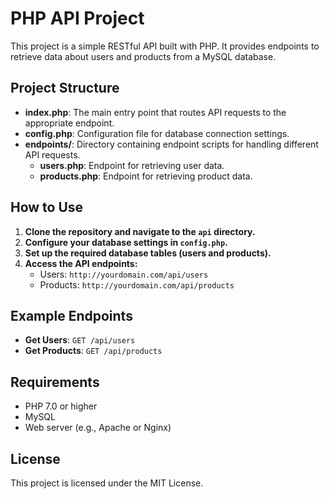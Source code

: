 # PHP API Project

This project is a simple RESTful API built with PHP. It provides endpoints to retrieve data about users and products from a MySQL database.

## Project Structure

- **index.php**: The main entry point that routes API requests to the appropriate endpoint.
- **config.php**: Configuration file for database connection settings.
- **endpoints/**: Directory containing endpoint scripts for handling different API requests.
  - **users.php**: Endpoint for retrieving user data.
  - **products.php**: Endpoint for retrieving product data.

## How to Use

1. **Clone the repository and navigate to the `api` directory.**
2. **Configure your database settings in `config.php`.**
3. **Set up the required database tables (users and products).**
4. **Access the API endpoints:**
   - Users: `http://yourdomain.com/api/users`
   - Products: `http://yourdomain.com/api/products`

## Example Endpoints

- **Get Users**: `GET /api/users`
- **Get Products**: `GET /api/products`

## Requirements

- PHP 7.0 or higher
- MySQL
- Web server (e.g., Apache or Nginx)

## License

This project is licensed under the MIT License.
